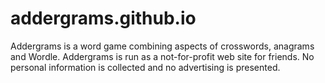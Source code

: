 # addergrams.github.io

Addergrams is a word game combining aspects of crosswords, anagrams and Wordle.
Addergrams is run as a not-for-profit web site for friends. 
No personal information is collected and no advertising is presented.
